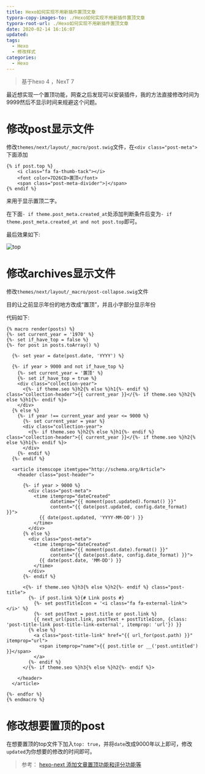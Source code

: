 ```yaml
---
title: Hexo如何实现不用新插件置顶文章
typora-copy-images-to: ./Hexo如何实现不用新插件置顶文章
typora-root-url: ./Hexo如何实现不用新插件置顶文章
date: 2020-02-14 16:16:07
updated:
tags:
  - Hexo
  - 修改样式
categories:
  - Hexo
---
```


> 基于hexo 4 ，NexT 7

最近想实现一个置顶功能，网查之后发现可以安装插件，我的方法直接修改时间为9999然后不显示时间来规避这个问题。

<!-- more -->

# 修改post显示文件

修改`themes/next/layout/_macro/post.swig`文件，在`<div class="post-meta">`下面添加

```
{% if post.top %}
    <i class="fa fa-thumb-tack"></i>
    <font color=7D26CD>置顶</font>
    <span class="post-meta-divider">|</span>
{% endif %}
```

来用于显示置顶二字。

在下面`- if theme.post_meta.created_at`处添加判断条件后变为`- if theme.post_meta.created_at and not post.top`即可。

最后效果如下:

![top](top.png)

# 修改archives显示文件

修改`themes/next/layout/_macro/post-collapse.swig`文件

目的让之前显示年份的地方改成“置顶”，并且小字部分显示年份

代码如下:

```
{% macro render(posts) %}
{%- set current_year = '1970' %}
{%- set if_have_top = false %}
{%- for post in posts.toArray() %}

  {%- set year = date(post.date, 'YYYY') %}

  {%- if year > 9000 and not if_have_top %}
    {%- set current_year = '置顶' %}
    {%- set if_have_top = true %}
    <div class="collection-year">
      <{%- if theme.seo %}h2{% else %}h1{%- endif %} class="collection-header">{{ current_year }}</{%- if theme.seo %}h2{% else %}h1{%- endif %}>
    </div>
  {% else %}
    {%- if year !== current_year and year <= 9000 %}
      {%- set current_year = year %}
      <div class="collection-year">
        <{%- if theme.seo %}h2{% else %}h1{%- endif %} class="collection-header">{{ current_year }}</{%- if theme.seo %}h2{% else %}h1{%- endif %}>
      </div>
    {%- endif %}
  {%- endif %}

  <article itemscope itemtype="http://schema.org/Article">
    <header class="post-header">
    
      {%- if year > 9000 %}
        <div class="post-meta">
          <time itemprop="dateCreated"
                datetime="{{ moment(post.updated).format() }}"
                content="{{ date(post.updated, config.date_format) }}">
            {{ date(post.updated, 'YYYY-MM-DD') }}
          </time>
        </div>
      {% else %}
        <div class="post-meta">
          <time itemprop="dateCreated"
                datetime="{{ moment(post.date).format() }}"
                content="{{ date(post.date, config.date_format) }}">
            {{ date(post.date, 'MM-DD') }}
          </time>
        </div>
      {%- endif %}

      <{%- if theme.seo %}h3{% else %}h2{%- endif %} class="post-title">
        {%- if post.link %}{# Link posts #}
          {%- set postTitleIcon = '<i class="fa fa-external-link"></i>' %}
          {%- set postText = post.title or post.link %}
          {{ next_url(post.link, postText + postTitleIcon, {class: 'post-title-link post-title-link-external', itemprop: 'url'}) }}
        {% else %}
          <a class="post-title-link" href="{{ url_for(post.path) }}" itemprop="url">
            <span itemprop="name">{{ post.title or __('post.untitled') }}</span>
          </a>
        {%- endif %}
      </{%- if theme.seo %}h3{% else %}h2{%- endif %}>

    </header>
  </article>

{%- endfor %}
{% endmacro %}

```



# 修改想要置顶的post

在想要置顶的top文件下加入`top: true`，并将`date`改成9000年以上即可，修改`updated`为你想要的修改的时间即可。

> 参考：
> [hexo-next 添加文章置顶功能和评分功能等](https://www.zhyong.cn/posts/fc22/)